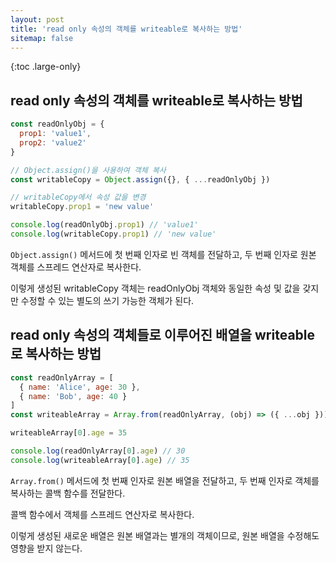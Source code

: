 ```yaml
---
layout: post
title: 'read only 속성의 객체를 writeable로 복사하는 방법'
sitemap: false
---
```


{:toc .large-only}

## read only 속성의 객체를 writeable로 복사하는 방법

```js
const readOnlyObj = {
  prop1: 'value1',
  prop2: 'value2'
}

// Object.assign()을 사용하여 객체 복사
const writableCopy = Object.assign({}, { ...readOnlyObj })

// writableCopy에서 속성 값을 변경
writableCopy.prop1 = 'new value'

console.log(readOnlyObj.prop1) // 'value1'
console.log(writableCopy.prop1) // 'new value'
```

`Object.assign()` 메서드에 첫 번째 인자로 빈 객체를 전달하고, 두 번째 인자로 원본 객체를 스프레드 연산자로 복사한다.

이렇게 생성된 writableCopy 객체는 readOnlyObj 객체와 동일한 속성 및 값을 갖지만 수정할 수 있는 별도의 쓰기 가능한 객체가 된다.

## read only 속성의 객체들로 이루어진 배열을 writeable로 복사하는 방법

```js
const readOnlyArray = [
  { name: 'Alice', age: 30 },
  { name: 'Bob', age: 40 }
]
const writeableArray = Array.from(readOnlyArray, (obj) => ({ ...obj }))

writeableArray[0].age = 35

console.log(readOnlyArray[0].age) // 30
console.log(writeableArray[0].age) // 35
```

`Array.from()` 메서드에 첫 번째 인자로 원본 배열을 전달하고, 두 번째 인자로 객체를 복사하는 콜백 함수를 전달한다.

콜백 함수에서 객체를 스프레드 연산자로 복사한다.

이렇게 생성된 새로운 배열은 원본 배열과는 별개의 객체이므로, 원본 배열을 수정해도 영향을 받지 않는다.
